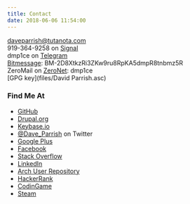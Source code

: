 ```yaml
---
title: Contact
date: 2018-06-06 11:54:00
---
```


daveparrish@tutanota.com<br />
919-364-9258 on [Signal](https://whispersystems.org/)<br />
dmp1ce on [Telegram](https://telegram.org/)<br />
[Bitmessage](https://bitmessage.org/wiki/Main_Page): BM-2D8XtkzRi3ZKw9ru8RpKA5dmpR8tnbmz5R<br />
ZeroMail on [ZeroNet](https://zeronet.io/): dmp1ce<br />
[GPG key](files/David Parrish.asc)

### Find Me At
* [GitHub](https://github.com/dmp1ce)
* [Drupal.org](https://drupal.org/user/462094)
* [Keybase.io](https://keybase.io/daveparrish)
* [\@Dave_Parrish](https://twitter.com/Dave_Parrish) on Twitter
* [Google Plus](https://plus.google.com/105177229016866894615/posts)
* [Facebook](https://www.facebook.com/daveparrish)
* [Stack Overflow](http://stackoverflow.com/users/350221/dave-parrish)
* [LinkedIn](https://www.linkedin.com/in/davemparrish)
* [Arch User Repository](https://aur.archlinux.org/packages/?SeB=m&K=dmp1ce)
* [HackerRank](https://www.hackerrank.com/daveparrish)
* [CodinGame](https://www.codingame.com/profile/7600aae35a7c4864a3b0dfb0e19f47710810371)
* [Steam](http://steamcommunity.com/id/DaveParrish/)
